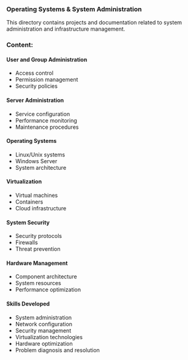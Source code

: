 ### Operating Systems & System Administration
This directory contains projects and documentation related to system administration and infrastructure management.

### Content:

#### User and Group Administration
  - Access control
  - Permission management
  - Security policies

#### Server Administration
  - Service configuration
  - Performance monitoring
  - Maintenance procedures

#### Operating Systems
  - Linux/Unix systems
  - Windows Server
  - System architecture

#### Virtualization
  - Virtual machines
  - Containers
  - Cloud infrastructure

#### System Security
  - Security protocols
  - Firewalls
  - Threat prevention

#### Hardware Management
  - Component architecture
  - System resources
  - Performance optimization

#### Skills Developed
  - System administration
  - Network configuration
  - Security management
  - Virtualization technologies
  - Hardware optimization
  - Problem diagnosis and resolution

